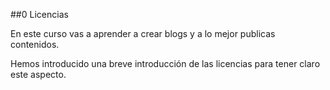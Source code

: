 ##0 Licencias

En este curso vas a aprender a crear blogs y a lo mejor publicas contenidos.

Hemos introducido una breve introducción de las licencias para tener claro este aspecto.
